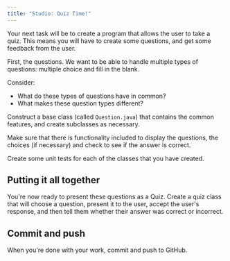 ```yaml
---
title: "Studio: Quiz Time!"
---
```


Your next task will be to create a program that allows the user to take a quiz. This means you will have to create some questions, and get some feedback from the user.

First, the questions. We want to be able to handle multiple types of questions: multiple choice and fill in the blank.

Consider:

* What do these types of questions have in common?
* What makes these question types different?

Construct a base class (called `Question.java`) that contains the common features, and create subclasses as necessary.

Make sure that there is functionality included to display the questions, the choices (if necessary) and check to see if the answer is correct.

Create some unit tests for each of the classes that you have created.

## Putting it all together

You're now ready to present these questions as a Quiz. Create a quiz class that will choose a question, present it to the user, accept the user's response, and then tell them whether their answer was correct or incorrect.

## Commit and push

When you're done with your work, commit and push to GitHub.
